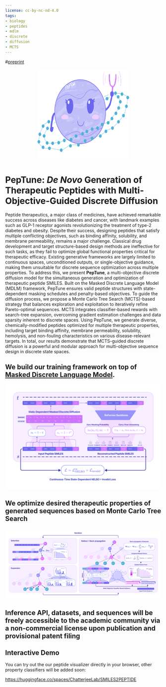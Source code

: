 ```yaml
---
license: cc-by-nc-nd-4.0
tags:
- biology
- peptides
- mdlm
- discrete
- diffusion
- MCTS
---
```


#[preprint]()
<div align="center">
  <img src="peptune.png" alt="peptune" width="300" height="300">
</div>

# PepTune: *De Novo* Generation of Therapeutic Peptides with Multi-Objective-Guided Discrete Diffusion

Peptide therapeutics, a major class of medicines, have achieved remarkable success across diseases like diabetes and cancer, with landmark examples such as GLP-1 receptor agonists revolutionizing the treatment of type-2 diabetes and obesity. Despite their success, designing peptides that satisfy multiple conflicting objectives, such as binding affinity, solubility, and membrane permeability, remains a major challenge. Classical drug development and target structure-based design methods are ineffective for such tasks, as they fail to optimize global functional properties critical for therapeutic efficacy. Existing generative frameworks are largely limited to continuous spaces, unconditioned outputs, or single-objective guidance, making them unsuitable for discrete sequence optimization across multiple properties. To address this, we present **PepTune**, a multi-objective discrete diffusion model for the simultaneous generation and optimization of therapeutic peptide SMILES. Built on the Masked Discrete Language Model (MDLM) framework, PepTune ensures valid peptide structures with state-dependent masking schedules and penalty-based objectives. To guide the diffusion process, we propose a Monte Carlo Tree Search (MCTS)-based strategy that balances exploration and exploitation to iteratively refine Pareto-optimal sequences. MCTS integrates classifier-based rewards with search-tree expansion, overcoming gradient estimation challenges and data sparsity inherent to discrete spaces. Using PepTune, we generate diverse, chemically-modified peptides optimized for multiple therapeutic properties, including target binding affinity, membrane permeability, solubility, hemolysis, and non-fouling characteristics on various disease-relevant targets. In total, our results demonstrate that MCTS-guided discrete diffusion is a powerful and modular approach for multi-objective sequence design in discrete state spaces.

## We build our training framework on top of [Masked Discrete Language Model](https://huggingface.co/kuleshov-group/mdlm-owt).
![Masked Discrete Language Model Framework](mdlm.png)

## We optimize desired therapeutic properties of generated sequences based on Monte Carlo Tree Search 
![Monte Carlo Tree Search Schemetic View](mcts.png)

## Inference API, datasets, and sequences will be freely accessible to the academic community via a non-commercial license upon publication and provisional patent filing

## Interactive Demo

You can try out the our peptide visualizer directly in your browser, other property classifiers will be added soon:

<https://huggingface.co/spaces/ChatterjeeLab/SMILES2PEPTIDE>